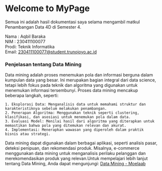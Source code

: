 # Welcome to MyPage  

Semua ini adalah hasil dokumentasi saya selama mengambil matkul Penambangan Data 4D di Semester 4.  

Nama : Aqbil Baraka  
NIM  : 230411100077  
Prodi: Teknik Informatika  
Email: 230411100077@student.trunojoyo.ac.id  

### Penjelasan tentang Data Mining  

Data mining adalah proses menemukan pola dan informasi berguna dalam kumpulan data yang besar. Ini merupakan bagian integral dari data science, tetapi lebih fokus pada teknik dan algoritma yang digunakan untuk menemukan informasi tersembunyi. Proses data mining mencakup beberapa langkah, seperti:  
  
    1. Eksplorasi Data: Menganalisis data untuk memahami struktur dan karakteristiknya sebelum melakukan penambangan.  
    2. Penerapan Algoritma: Menggunakan teknik seperti clustering, klasifikasi, dan asosiasi untuk menemukan pola dalam data.  
    3. Evaluasi Model: Menilai hasil dari algoritma yang diterapkan untuk memastikan bahwa pola yang ditemukan relevan dan akurat.  
    4. Implementasi: Menerapkan wawasan yang diperoleh dalam praktik bisnis atau strategi.  

Data mining dapat digunakan dalam berbagai aplikasi, seperti analisis pasar, deteksi penipuan, dan rekomendasi produk. Misalnya, e-commerce menggunakan data mining untuk menganalisis perilaku pelanggan dan merekomendasikan produk yang relevan.Untuk mempelajari lebih lanjut tentang Data Mining, Anda dapat mengunjungi: 
[Data Mining - Moelaab](https://moelaab.github.io/datamining/)